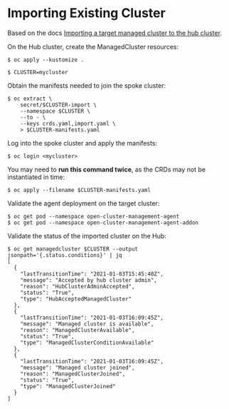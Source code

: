 # Importing Existing Cluster

Based on the docs [Importing a target managed cluster to the hub cluster](https://access.redhat.com/documentation/en-us/red_hat_advanced_cluster_management_for_kubernetes/2.1/html/manage_cluster/importing-a-target-managed-cluster-to-the-hub-cluster).

On the Hub cluster, create the ManagedCluster resources:
```
$ oc apply --kustomize .
```

```
$ CLUSTER=mycluster
```

Obtain the manifests needed to join the spoke cluster:

```
$ oc extract \
    secret/$CLUSTER-import \
    --namespace $CLUSTER \
    --to - \
    --keys crds.yaml,import.yaml \
    > $CLUSTER-manifests.yaml
```

Log into the spoke cluster and apply the manifests:

```
$ oc login <mycluster>
```

You may need to **run this command twice**, as the CRDs may not be instantiated in time:
```
$ oc apply --filename $CLUSTER-manifests.yaml
```

Validate the agent deployment on the target cluster:

```
$ oc get pod --namespace open-cluster-management-agent
$ oc get pod --namespace open-cluster-management-agent-addon
```

Validate the status of the imported cluster on the Hub:
```
$ oc get managedcluster $CLUSTER --output jsonpath='{.status.conditions}' | jq
[
  {
    "lastTransitionTime": "2021-01-03T15:45:40Z",
    "message": "Accepted by hub cluster admin",
    "reason": "HubClusterAdminAccepted",
    "status": "True",
    "type": "HubAcceptedManagedCluster"
  },
  {
    "lastTransitionTime": "2021-01-03T16:09:45Z",
    "message": "Managed cluster is available",
    "reason": "ManagedClusterAvailable",
    "status": "True",
    "type": "ManagedClusterConditionAvailable"
  },
  {
    "lastTransitionTime": "2021-01-03T16:09:45Z",
    "message": "Managed cluster joined",
    "reason": "ManagedClusterJoined",
    "status": "True",
    "type": "ManagedClusterJoined"
  }
]
```
